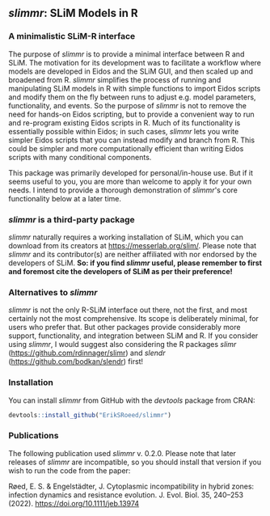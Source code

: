 ## _slimmr_: SLiM Models in R

### A minimalistic SLiM-R interface
The purpose of _slimmr_ is to provide a minimal interface between
R and SLiM. The motivation for its development was to facilitate a workflow
where models are developed in Eidos and the SLiM GUI, and then scaled up and
broadened from R. _slimmr_ simplifies the process of running and manipulating
SLiM models in R with simple functions to import Eidos scripts and modify them
on the fly between runs to adjust e.g. model parameters, functionality, and
events. So the purpose of _slimmr_ is not to remove the need for hands-on Eidos
scripting, but to provide a convenient way to run and re-program existing Eidos 
scripts in R. Much of its functionality is essentially possible within Eidos; in
such cases, _slimmr_ lets you write simpler Eidos scripts that you can
instead modify and branch from R. This could be simpler and more computationally
efficient than writing Eidos scripts with many conditional components.

This package was primarily developed for personal/in-house use. But if it seems
useful to you, you are more than welcome to apply it for your own needs.
I intend to provide a thorough demonstration of _slimmr_'s core functionality
below at a later time.

### _slimmr_ is a third-party package
_slimmr_ naturally requires a working installation of SLiM, which you can 
download from its creators at https://messerlab.org/slim/. Please note that
_slimmr_  and its contributor(s) are neither affiliated with nor endorsed by the
developers of SLiM. **So: if you find _slimmr_ useful, please remember to first
and foremost cite the developers of SLiM as per their preference!**

### Alternatives to _slimmr_
_slimmr_ is not the only R-SLiM interface out there, not the first, and most
certainly not the most comprehensive. Its scope is deliberately minimal, for
users who prefer that. But other packages provide considerably more support,
functionality, and integration between SLiM and R. If you consider using
_slimmr_, I would suggest also considering the R packages _slimr_
(https://github.com/rdinnager/slimr) and _slendr_ 
(https://github.com/bodkan/slendr) first!

### Installation
You can install _slimmr_ from GitHub with the _devtools_ package from CRAN:
```r
devtools::install_github("ErikSRoeed/slimmr")
```

### Publications
The following publication used _slimmr_ v. 0.2.0. Please note that later
releases of _slimmr_ are incompatible, so you should install that version if
you wish to run the code from the paper:

Røed, E. S. & Engelstädter, J. Cytoplasmic incompatibility in hybrid zones: infection dynamics and resistance evolution. J. Evol. Biol. 35, 240–253 (2022).
https://doi.org/10.1111/jeb.13974
